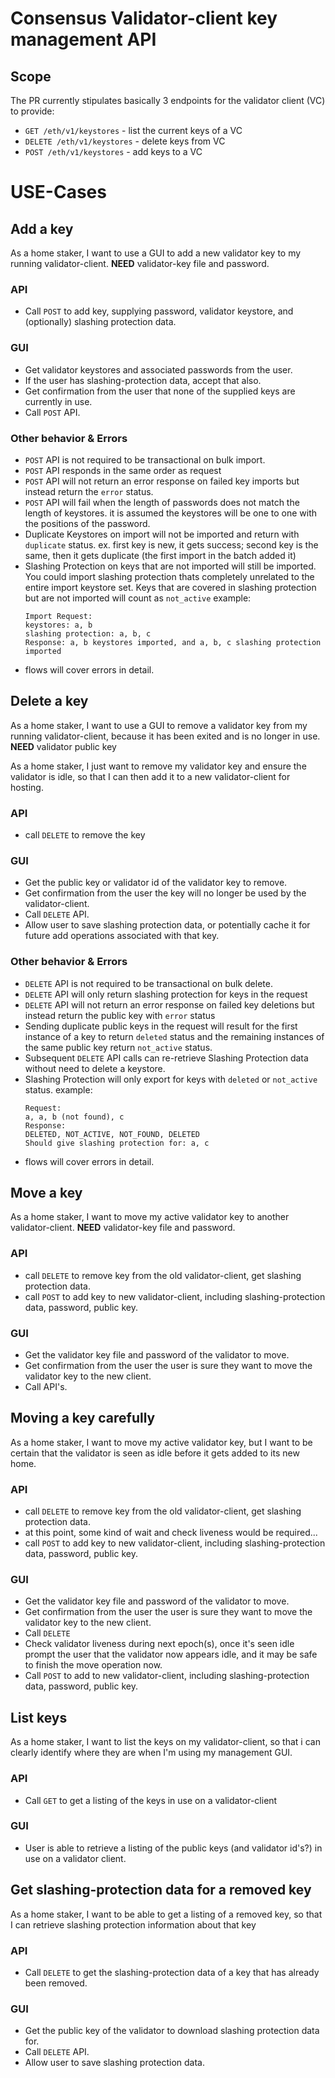 # Consensus Validator-client key management API

## Scope
The PR currently stipulates basically 3 endpoints for the validator client (VC) to provide:

 - `GET /eth/v1/keystores` - list the current keys of a VC
 - `DELETE /eth/v1/keystores` - delete keys from VC 
 - `POST /eth/v1/keystores` - add keys to a VC

# USE-Cases

## Add a key
As a home staker, 
I want to use a GUI to add a new validator key to my running validator-client.
__NEED__ validator-key file and password.

### API
 - Call `POST` to add key, supplying password, validator keystore, and (optionally) slashing protection data.

### GUI 
 - Get validator keystores and associated passwords from the user.
 - If the user has slashing-protection data, accept that also.
 - Get confirmation from the user that none of the supplied keys are currently in use.
 - Call `POST` API.

### Other behavior & Errors
 - `POST` API is not required to be transactional on bulk import.
 - `POST` API responds in the same order as request
 - `POST` API will not return an error response on failed key imports but instead return the `error` status.
 - `POST` API will fail when the length of passwords does not match the length of keystores. it is assumed the keystores will be one to one with the positions of the password.
 - Duplicate Keystores on import will not be imported and return with  `duplicate` status. ex.  first key is new, it gets success; second key is the same, then it gets duplicate (the first import in the batch added it)
 - Slashing Protection on keys that are not imported will still be imported. You could import slashing protection thats completely unrelated to the entire import keystore set. Keys that are covered in slashing protection but are not imported will count as `not_active`
    example:
    ```
    Import Request:
    keystores: a, b
    slashing protection: a, b, c
    Response: a, b keystores imported, and a, b, c slashing protection imported
    ```
- flows will cover errors in detail.


## Delete a key
As a home staker,
I want to use a GUI to remove a validator key from my running validator-client, 
because it has been exited and is no longer in use.
__NEED__ validator public key

As a home staker,
I just want to remove my validator key and ensure the validator is idle,
so that I can then add it to a new validator-client for hosting.

### API
 - call `DELETE` to remove the key

### GUI
 - Get the public key or validator id of the validator key to remove.
 - Get confirmation from the user the key will no longer be used by the validator-client.
 - Call `DELETE` API.
 - Allow user to save slashing protection data, or potentially cache it for future add operations associated with that key.

### Other behavior & Errors
 - `DELETE` API is not required to be transactional on bulk delete.
 - `DELETE` API will only return slashing protection for keys in the request
 - `DELETE` API will not return an error response on failed key deletions but instead return the public key with `error` status
 - Sending duplicate public keys in the request will result for the first instance of a key to return `deleted` status and the remaining instances of the same public key return `not_active` status.
 - Subsequent `DELETE` API calls can re-retrieve Slashing Protection data without need to delete a keystore.
 - Slashing Protection will only export for keys with `deleted` or `not_active` status.
 example:
    ```
    Request:
    a, a, b (not found), c
    Response:
    DELETED, NOT_ACTIVE, NOT_FOUND, DELETED
    Should give slashing protection for: a, c
    ```
- flows will cover errors in detail.


## Move a key
As a home staker,
I want to move my active validator key to another validator-client.
__NEED__ validator-key file and password.

### API
 - call `DELETE` to remove key from the old validator-client, get slashing protection data.
 - call `POST` to add key to new validator-client, including slashing-protection data, password, public key.

### GUI
 - Get the validator key file and password of the validator to move.
 - Get confirmation from the user the user is sure they want to move the validator key to the new client.
 - Call API's.

## Moving a key carefully
As a home staker,
I want to move my active validator key, but I want to be certain that the validator is seen as idle before it gets added to its new home.

### API
 - call `DELETE` to remove key from the old validator-client, get slashing protection data.
 - at this point, some kind of wait and check liveness would be required...
 - call `POST` to add key to new validator-client, including slashing-protection data, password, public key.

### GUI
 - Get the validator key file and password of the validator to move.
 - Get confirmation from the user the user is sure they want to move the validator key to the new client.
 - Call `DELETE`
 - Check validator liveness during next epoch(s), once it's seen idle prompt the user that the validator now appears idle, and it may be safe to finish the move operation now.
 - Call `POST` to add to new validator-client, including slashing-protection data, password, public key.


## List keys
As a home staker,
I want to list the keys on my validator-client, 
so that i can clearly identify where they are when I'm using my management GUI.

### API
 - Call `GET` to get a listing of the keys in use on a validator-client

### GUI
 - User is able to retrieve a listing of the public keys (and validator id's?) in use on a validator client.

## Get slashing-protection data for a removed key
As a home staker,
I want to be able to get a listing of a removed key,
so that I can retrieve slashing protection information about that key

### API
 - Call `DELETE` to get the slashing-protection data of a key that has already been removed.

### GUI
 - Get the public key of the validator to download slashing protection data for.
 - Call `DELETE` API.
 - Allow user to save slashing protection data.
